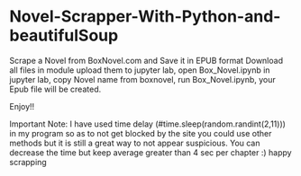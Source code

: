 # Novel-Scrapper-With-Python-and-beautifulSoup
Scrape a Novel from BoxNovel.com and Save it in EPUB format
Download all files in module upload them to jupyter lab,
open Box_Novel.ipynb in jupyter lab,
copy Novel name from boxnovel,
run Box_Novel.ipynb,
your Epub file will be created.

Enjoy!!

Important Note: I have used time delay (#time.sleep(random.randint(2,11))) in my program so as to not get blocked by the site you could use other methods but it is still a great way to not appear suspicious. You can decrease the time but keep average greater than 4 sec per chapter :) happy scrapping

